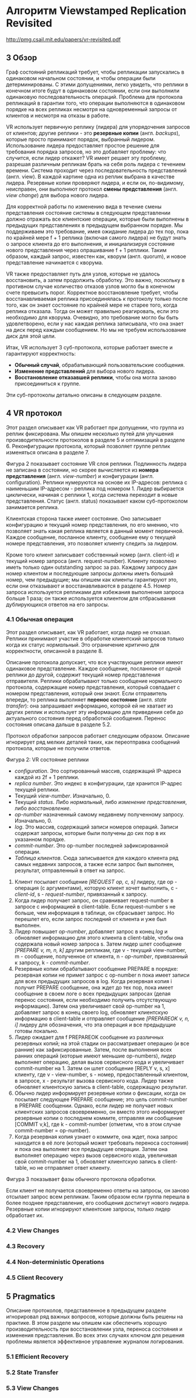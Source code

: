# Алгоритм Viewstamped Replication Revisited
http://pmg.csail.mit.edu/papers/vr-revisited.pdf

## 3 Обзор
Граф состояний репликаций требует, чтобы репликации запускались в одинаковом начальном состоянии, и чтобы операции были детерминированы. С этими допущениями, легко увидеть, что реплики в конечном итоге будут в одинаковом состоянии, если они выполнили одинаковую последовательность операций. Проблема для протокола репликаций в гарантии того, что операции выполняются в одинаковом порядке на всех репликах несмотря на одновременный запросы от клиентов и несмотря на отказы в работе.

VR использует первичную реплику (лидера) для упорядочения запросов от клиентов; другие реплики - это **резервные копии** (англ. *backups*), которые просто принимают порядок, выбранный лидером. Использование лидера предоставляет простое решение для требования порядка запросов, но это добавляет проблему: что случится, если лидер откажет? VR имеет решает эту проблему, разрешая различным репликам брать на себя роль лидера с течением времени. Система проходит через последовательность представлений (англ. view). В каждой картине одна из реплик выбрана в качестве лидера. Резервные копии проверяют лидера, и если он, по-видимому, неисправен, они выполняют протокол **смены представления** (англ. *view change*) для выбора нового лидера.

Для корректной работы по изменению вида в течение смены представления состояние системы в следующем представлении должно отражать все клиентские операции, которые были выполнены в предыдущих представлениях в предыдущем выбранном порядке. Мы поддерживаем это требование, имея ожидание лидера до тех пор, пока по крайней мере f + 1 реплика (включая самого лидера) не будут знать о запросе клиента до его выполнения, и инициализируя состояние нового представления через опрашивание f + 1 реплики. Таким образом, каждый запрос, известен как, кворум (англ. quorum), и новое представление начинается с кворума.

VR также предоставляет путь для узлов, которые не удалось восстановить, а затем продолжить обработку. Это важно, поскольку в противном случае количество отказов узлов могло бы в конечном счете превысить порог. Корректное восстановление требует, чтобы восстанавливаемая реплика присоединялась к протоколу только после того, как он знает состояние по крайней мере не старее того, когда реплика отказала. Тогда он может правильно реагировать, если это необходимо для кворума.
Очевидно, это требование могло бы быть удовлетворено, если у нас каждая реплика записывала, что она знает на диск перед каждым сообщением. Но мы не требуем использование диск для этой цели.

Итак, VR использует 3 суб-протокола, которые работает вместе и гарантируют корректность:
* **Обычный случай**, обрабатывающий пользовательские сообщения.
* **Изменение представлений** для выбора нового лидера.
* **Восстановление отказавшей реплики**, чтобы она могла заново присоединиться к группе.

Эти суб-протоколы детально описаны в следующем разделе.

## 4 VR протокол
Этот раздел описывает как VR работает при допущении, что группа из реплик фиксирована. Мы опишем несколько путей для улучшения производительности протоколов в разделе 5 и оптимизаций в разделе 6. Реконфигурации протокола, который позволяет группе реплик изменяться описана в разделе 7.

Фигура 2 показывает состояние VR слоя реплики. Подлинность лидера не записана в состоянии, но скорее вычисляется из **номера представления** (англ. *view-number*) и конфигурации (англ. configuration). Реплики нумеруются на основе их IP-адресов: реплика с наименьшим IP-адресом - реплика под номером 1. Лидер выбирается циклически, начиная с реплики 1, когда система переходит в новые представления. Статус (англ. status) показывает каком суб-протоколом занимается реплика.

Клиентская сторона также имеет состояние. Оно записывает конфигурацию и текущий номер представления, по его мнению, что позволяет знать какая реплика является в данный момент первичной. Каждое сообщение, посланное клиенту, сообщение ему о текущей номере представления, это позволяет клиенту следить за лидером.

Кроме того клиент записывает собственный номер (англ. client-id) и текущий номер запроса (англ. request-number). Клиенту позволено иметь только один outstanding запрос за раз. Каждому запросу дан номер клиентом и последующие запросы должны иметь больший номер, чем предыдущие; мы опишем как клиенты гарантируют это, если они отказывают и восстанавливаются в разделе 4.5. Номер запроса используется репликами для избежания выполнения запроса больше 1 раза; он также используется клиентом для отбрасывания дублирующихся ответов на его запросы. 

### 4.1 Обычная операция
Этот раздел описывает, как VR работает, когда лидер не отказал. Реплики принимают участие в обработке клиентский запросов только когда их статус *нормальный*. Это ограничение критично для корректности, описанной в разделе 8.

Описание протокола допускает, что все участвующие реплики имеют одинаковое представление. Каждое сообщение, посланное от одной реплики до другой, содержит текущий номер представления отправителя. Реплики обрабатывают только сообщение нормального протокола, содержащие номер представления, который совпадает с номером представления, который они знают. Если отправитель впереди, то реплика выполняет **перенос состояние** (англ. *state transfer*): она запрашивает информацию, которой ей не хватает из других реплик и использует эту информацию для приведения себя до актуального состояния перед обработкой сообщения. Перенос состояния описана дальше в разделе 5.2.

Протокол обработки запросов работает следующим образом. Описание игнорирует ряд мелких деталей таких, как переотправка сообщений протокола, которые не получили ответов.

Фигура 2: VR состояние реплики
* *configuration*. Это сортированный массив, содержащий IP-адреса каждой из 2f + 1 реплики.
* *replica number*. Это индекс в конфигурации, где хранится IP-адрес текущей реплики.
* Текущий *view-number*. Изначально, 0.
* Текущий *status*. Либо *нормальный*, либо *изменение представления*, либо *восстановление*.
* *op-number* назначенный самому недавнему полученному запросу. Изначально, 0.
* *log*. Это массив, содержащий записи номеров операций. Записи содержат запросы, которые были получены до сих пор в их указанном порядке.
* *commit-number*. Это op-number последней зафиксированной операции.
* *Таблица клиентов*. Сюда записывается для каждого клиента ряд самых недавних запросов, а также если запрос был выполнен, результат, отправленный в ответ на запрос.

1. Клиент посылает сообщение *[REQUEST op, c, s]* лидеру, где op - операция (с аргументами), которую клиент хочет выполнить, с - *client-id*, s - *request-number*, привязанный к запросу.
2. Когда лидер получает запрос, он сравнивает request-number в запросе с информацией в client-table. Если request-number s не больше, чем информация в таблице, он сбрасывает запрос. Но перешлет его, если запрос последний от клиента и уже был выполнен.
3. Лидер повышает *op-number*, добавляет запрос в конец *log* и обновляет информацию для этого клиента в client-table, чтобы она содержала новый номер запроса s. Затем лидер шлет сообщение *[PREPARE v, m, n, k]* другим репликам, где v - текущий view-number, m - сообщение, полученное от клиента, n - *op-number*, привязанный к запросу, k - *commit-number*.
4. Резервные копии обрабатывают сообщение PREPARE в порядке: резервная копии не примет запрос с op-number n пока имеет записи для всех предыдущих запросов в log. Когда резервная копия i получит PREPARE сообщение, она ждет до тех пор, пока имеет сообщение в своем логе о всех предыдущих запросах (делая перенос состояния, если необходимо получить отсутствующую информацию). Затем она увеличивает свой op-number на 1, добавляет запрос в конец своего log, обновляет клиентскую информацию в client-table и отправляет сообщение *[PREPAREOK v, n, i]* лидеру для обозначения, что эта операция и все предыдущие готовы локально.
5. Лидер ожидает для f PREPAREOK сообщение из различных резервных копий; на этой стадии он рассматривает операцию (и все ранние) как зафиксированные. Затем, после выполнения всех ранних операций (которые имеют меньшие op-numbers), лидер выполняет операцию, делая вызов сервисного кода и увеличивает commit-number на 1. Затем он шлет сообщение [REPLY v, s, x] клиенту, где v - view-number, s - номер, предоставленный клиентом, в запросе, x - результат вызова сервисного кода. Лидер также обновляет клиентскую запись в client-table, содержащую результат.
6. Обычно лидер информирует резервные копии о фиксации, когда он посылает следующее PREPARE сообщение; это цель commit-number в PREPARE сообщении. Однако, если лидер не получает новых клиентских запросов своевременно, он вместо этого информирует резервные копии о последнем коммите, отправляя им сообщение [COMMIT v,k], где k - commit-number (отметим, что в этом случае commit-number = op-number).
7. Когда резервная копия узнает о коммите, она ждет, пока запрос находится в её логе (который может требовать переноса состояния) и пока она выполняет все предыдущие операции. Затем она выполняет операцию через вызов сервисного кода, увеличивая свой commit-number на 1, обновляет клиентскую запись в client-table, но не отправляет ответ клиенту. 

Фигура 3 показывает фазы обычного протокола обработки.

Если клиент не получается своевременно ответы на запросы, он заново отсылает запрос всем репликам. Таким образом если группа перешла в более позднее представление, его сообщения достигнут нового лидера. Резервные копии игнорируют клиентские запросы, только лидер обработает их.


 

### 4.2 View Changes
### 4.3 Recovery
### 4.4 Non-deterministic Operations
### 4.5 Client Recovery

## 5 Pragmatics
Описание протоколов, представленное в предыдущем разделе игнорировал ряд важных вопросов, которые должны быть решены на практике. В этом разделе мы опишем как обеспечить хорошую производительность при восстановлении узла, переноса состояния и изменения представления. Во всех этих случаях ключом для решения проблемы является эффективное управление журналом логирования.

### 5.1 Efficient Recovery
### 5.2 State Transfer
### 5.3 View Changes
